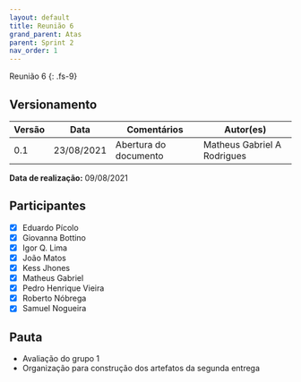 ```yaml
---
layout: default
title: Reunião 6
grand_parent: Atas
parent: Sprint 2
nav_order: 1
---
```


Reunião 6
{: .fs-9}

## Versionamento

|Versão | Data | Comentários | Autor(es) |
|-------|------|-------------|-----------|
|0.1|23/08/2021| Abertura do documento | Matheus Gabriel A Rodrigues|

__Data de realização:__ 09/08/2021

## Participantes

- [X] Eduardo Pícolo
- [X] Giovanna Bottino
- [X] Igor Q. Lima
- [X] João Matos
- [X] Kess Jhones
- [X] Matheus Gabriel
- [X] Pedro Henrique Vieira
- [X] Roberto Nóbrega
- [X] Samuel Nogueira

## Pauta

- Avaliação do grupo 1
- Organização para construção dos artefatos da segunda entrega

